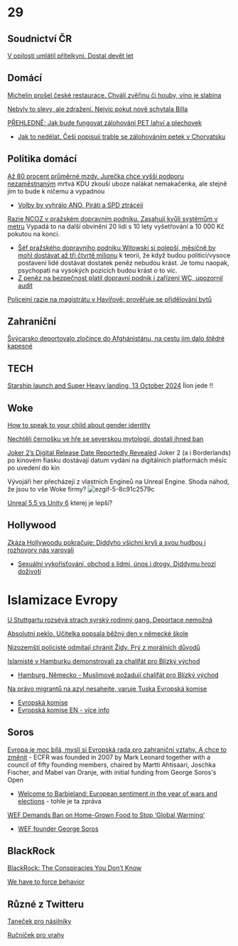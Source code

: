 # 29

## Soudnictví ČR

[V opilosti umlátil přítelkyni. Dostal devět let](https://www.novinky.cz/clanek/krimi-v-opilosti-umlatil-pritelkyni-dostal-devet-let-40493092)

## Domácí

[Michelin prošel české restaurace. Chválí zvěřinu či houby, víno je slabina](https://www.idnes.cz/ekonomika/domaci/michelin-pruvodce-gastronomie-analyza-cesko.A241011_161034_ekonomika_ven?zdroj=sph_hp)

[Nebyly to slevy, ale zdražení. Nejvíc pokut nově schytala Billa](https://www.novinky.cz/clanek/ekonomika-nebyly-to-slevy-ale-zdrazeni-nejvic-pokut-nove-schytala-billa-40492762)

[PŘEHLEDNĚ: Jak bude fungovat zálohování PET lahví a plechovek](https://www.novinky.cz/clanek/ekonomika-prehledne-jak-bude-fungovat-zalohovani-pet-lahvi-a-plechovek-40492714)
 * [Jak to nedělat. Češi popisují trable se zálohováním petek v Chorvatsku](https://www.idnes.cz/ekonomika/zahranicni/zalohovani-chorvatsko-pet-lahve.A241002_151027_eko-zahranicni_rie)

## Politika domácí

[Až 80 procent průměrné mzdy. Jurečka chce vyšší podporu nezaměstnaným](https://www.idnes.cz/ekonomika/domaci/podpora-v-nezamestnanosti-zmeny-rekvalifikace-mpsv-zakonik.A241014_155339_ekonomika_alis) mrtvá KDU zkouší uboze nalákat nemakačenka, ale stejně jim to bude k ničemu a vypadnou
 * [Volby by vyhrálo ANO, Piráti a SPD ztrácejí](https://www.novinky.cz/clanek/domaci-volby-by-vyhralo-ano-pirati-a-spd-ztraceji-40493059)

[Razie NCOZ v pražském dopravním podniku. Zasahují kvůli systémům v metru](https://www.idnes.cz/zpravy/domaci/detektivove-ncoz-zasahuji-v-dopravnim-podniku-kvuli-udajne-nevyhodnym-smlouvam.A241014_090439_domaci_vank) Vypadá to na další obvinění 20 lidí s 10 lety vyšetřování a 10 000 Kč pokutou na konci.
  * [Šéf pražského dopravního podniku Witowski si polepší, měsíčně by mohl dostávat až tři čtvrtě milionu](https://www.lidovky.cz/domov/prazsky-dopravni-podnik-generalni-reditel-witowski-dpp-plat-odmeny.A240605_185049_ln_domov_lvot) k teorii, že když budou politici/vysoce postavení lidé dostávat dostatek peněz nebudou krást. Je tomu naopak, psychopati na vysokých pozicích budou krást o to víc.
  * [Z peněz na bezpečnost platil dopravní podnik i zařízení WC, upozornil audit](https://www.idnes.cz/zpravy/domaci/dozimetr-dpp-praha-dopravni-podnik-korupce-razie.A241016_195544_domaci_laci?zdroj=sph_hp)

[Policejní razie na magistrátu v Havířově: prověřuje se přidělování bytů](https://www.novinky.cz/clanek/krimi-policejni-razie-na-magistratu-v-havirove-40493075)

## Zahraniční

[Švýcarsko deportovalo zločince do Afghánistánu, na cestu jim dalo štědré kapesné](https://www.novinky.cz/clanek/zahranicni-evropa-svycarsko-deportovalo-zlocince-do-afghanistanu-na-cestu-jim-dalo-stedre-kapesne-40492879)

## TECH

[Starship launch and Super Heavy landing, 13 October 2024](https://www.youtube.com/watch?v=e5SvPLT0x70) Ílon jede !! 

## Woke

[How to speak to your child about gender identity](https://www.vodafone.co.uk/newscentre/smart-living/digital-parenting/how-to-speak-to-your-child-about-gender-identity/)

[Nechtěli černošku ve hře se severskou mytologií, dostali ihned ban](https://www.idnes.cz/hry/magazin/nexus-mods-modifikace-god-of-war-angrboda-geralt.A240930_142357_bw-magazin_oma)

[Joker 2’s Digital Release Date Reportedly Revealed](https://www.superherohype.com/news/585484-joker-2-digital-release-date-revealed) Joker 2 (a i Borderlands) po kinovém fiasku dostávají datum vydání na digitálních platformách měsíc po uvedení do kin

Vývojáři her přecházejí z vlastních Engineů na Unreal Engine. Shoda náhod, že jsou to vše Woke firmy?
![ezgif-5-8c91c2579c](https://github.com/user-attachments/assets/da0265aa-db37-4b50-a64c-b059f2fd8487)

[Unreal 5.5 vs Unity 6](https://www.youtube.com/watch?v=6xCHCGoRL9M) kterej je lepší? 

## Hollywood

[Zkáza Hollywoodu pokračuje: Diddyho všichni kryli a svou hudbou i rozhovory nás varovali](https://www.expres.cz/celebrity/sean-diddy-combs-vezeni-znasilneni-kanye-west-adele-hollywood.A241001_140320_dx-celebrity_opae)
 * [Sexuální vykořisťování, obchod s lidmi, únos i drogy. Diddymu hrozí doživotí](https://www.idnes.cz/zpravy/revue/spolecnost/sean-diddy-combs-obvineni-sexualni-nasili-spekulace-unosy.A241011_085307_lidicky_sub)

# Islamizace Evropy 

[U Stuttgartu rozsévá strach syrský rodinný gang. Deportace nemožná](https://www.novinky.cz/clanek/zahranicni-evropa-u-stuttgartu-rozseva-strach-syrsky-rodinny-gang-deportace-nemozna-40492772)

[Absolutní peklo. Učitelka popsala běžný den v německé škole](https://www.novinky.cz/clanek/zahranicni-evropa-absolutni-peklo-ucitelka-popsala-bezny-den-v-nemecke-skole-40491837)

[Nizozemští policisté odmítají chránit Židy. Prý z morálních důvodů](https://www.idnes.cz/zpravy/zahranicni/nizozemsko-policie-zide-palestina-evropa-antisemitismus.A241006_203529_zahranicni_krd?zdroj=sph_hp)

[Islamisté v Hamburku demonstrovali za chalífát pro Blízký východ](https://www.novinky.cz/clanek/zahranicni-evropa-islamiste-v-hamburku-demonstrovali-za-chalifat-pro-blizky-vychod-40492889)
 * [Hamburg, Německo - Muslimové požadují chalífát pro Blízký východ](https://www.youtube.com/shorts/2345NMTdjYc)

[Na právo migrantů na azyl nesahejte, varuje Tuska Evropská komise](https://www.idnes.cz/zpravy/zahranicni/polsko-eu-migranti-belorusko-pravo-na-azyl.A241014_131133_zahranicni_kha)
 * [Evropská komise](https://cs.wikipedia.org/wiki/Evropsk%C3%A1_komise)
 * [Evropská komise EN - více info](https://en.wikipedia.org/wiki/European_commissioner)

## Soros

[Evropa je moc bílá, myslí si Evropská rada pro zahraniční vztahy. A chce to změnit](https://www.parlamentnilisty.cz/arena/monitor/Evropa-je-moc-bila-mysli-si-Evropska-rada-pro-zahranicni-vztahy-A-chce-to-zmenit-762798) - ECFR was founded in 2007 by Mark Leonard together with a council of fifty founding members, chaired by Martti Ahtisaari, Joschka Fischer, and Mabel van Oranje, with initial funding from George Soros's Open
  * [Welcome to Barbieland: European sentiment in the year of wars and elections](https://ecfr.eu/publication/welcome-to-barbieland-european-sentiment-in-the-year-of-wars-and-elections/) - tohle je ta zpráva

[WEF Demands Ban on Home-Grown Food to Stop ‘Global Warming’](https://slaynews.com/news/wef-demands-ban-home-grown-food-stop-global-warming/)
  * [WEF founder George Soros](https://www.weforum.org/agenda/authors/georgesoros/)

## BlackRock

[BlackRock: The Conspiracies You Don’t Know](https://www.youtube.com/watch?v=ZxZO0jd8VoU)

[We have to force behavior](https://9gag.com/gag/amoBLv4)

## Různé z Twitteru

[Taneček pro násilníky](https://x.com/Shunyaa00/status/1843664399363617065)

[Ručníček pro vrahy](https://x.com/RadioGenoa/status/1843660159538872420)
